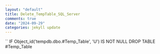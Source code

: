 ```yaml
---
layout: "default"
title: Delete_TempTable_SQL_Server
comments: true
date: "2024-09-29"
categories: jekyll update
---
```


`` IF Object_id('tempdb.dbo.#Temp_Table', 'U') IS NOT NULL
DROP TABLE #Temp_Table
